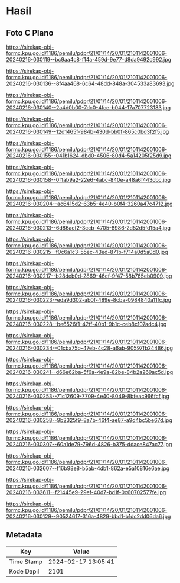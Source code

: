 # Hasil

## Foto C Plano

https://sirekap-obj-formc.kpu.go.id/1186/pemilu/pdpr/21/01/14/20/01/2101142001006-20240216-030119--bc9aa4c8-f14a-459d-9e77-d8da9492c992.jpg

https://sirekap-obj-formc.kpu.go.id/1186/pemilu/pdpr/21/01/14/20/01/2101142001006-20240216-030136--8f4aa468-6c64-48dd-848a-304533a83693.jpg

https://sirekap-obj-formc.kpu.go.id/1186/pemilu/pdpr/21/01/14/20/01/2101142001006-20240216-030140--2a4d0b00-7dc0-4fce-b044-17a707723183.jpg

https://sirekap-obj-formc.kpu.go.id/1186/pemilu/pdpr/21/01/14/20/01/2101142001006-20240216-030149--12d1465f-984b-430d-bb0f-865c0bd3f2f5.jpg

https://sirekap-obj-formc.kpu.go.id/1186/pemilu/pdpr/21/01/14/20/01/2101142001006-20240216-030155--041b1624-dbd0-4506-80d4-5a14205f25d9.jpg

https://sirekap-obj-formc.kpu.go.id/1186/pemilu/pdpr/21/01/14/20/01/2101142001006-20240216-030158--0f1ab9a2-22e6-4abc-840e-a48a6f443cbc.jpg

https://sirekap-obj-formc.kpu.go.id/1186/pemilu/pdpr/21/01/14/20/01/2101142001006-20240216-030204--ac6415d2-63b5-4e40-b0f4-3260a47c4712.jpg

https://sirekap-obj-formc.kpu.go.id/1186/pemilu/pdpr/21/01/14/20/01/2101142001006-20240216-030213--6d86acf2-3ccb-4705-8986-2d52d5fd15a4.jpg

https://sirekap-obj-formc.kpu.go.id/1186/pemilu/pdpr/21/01/14/20/01/2101142001006-20240216-030215--f0c6a1c3-55ec-43ed-871b-f714a0d5a0d0.jpg

https://sirekap-obj-formc.kpu.go.id/1186/pemilu/pdpr/21/01/14/20/01/2101142001006-20240216-030217--b28deb0d-2869-46cf-9f47-58b765eb0909.jpg

https://sirekap-obj-formc.kpu.go.id/1186/pemilu/pdpr/21/01/14/20/01/2101142001006-20240216-030223--eda9d302-ab0f-489e-8cba-0984840a11fc.jpg

https://sirekap-obj-formc.kpu.go.id/1186/pemilu/pdpr/21/01/14/20/01/2101142001006-20240216-030228--be6526f1-42ff-40b1-9b1c-ceb8c107adc4.jpg

https://sirekap-obj-formc.kpu.go.id/1186/pemilu/pdpr/21/01/14/20/01/2101142001006-20240216-030234--01cba75b-47eb-4c28-a6ab-90597fb24486.jpg

https://sirekap-obj-formc.kpu.go.id/1186/pemilu/pdpr/21/01/14/20/01/2101142001006-20240216-030241--d66e62ba-5f6a-4e9a-82be-84b2a269ac5d.jpg

https://sirekap-obj-formc.kpu.go.id/1186/pemilu/pdpr/21/01/14/20/01/2101142001006-20240216-030253--71c12609-7709-4e40-8049-8bfeac966fcf.jpg

https://sirekap-obj-formc.kpu.go.id/1186/pemilu/pdpr/21/01/14/20/01/2101142001006-20240216-030258--9b2325f9-8a7b-46f4-ae87-a9d4bc5be67d.jpg

https://sirekap-obj-formc.kpu.go.id/1186/pemilu/pdpr/21/01/14/20/01/2101142001006-20240216-030307--60a1de79-796d-4826-b375-ddace847ac77.jpg

https://sirekap-obj-formc.kpu.go.id/1186/pemilu/pdpr/21/01/14/20/01/2101142001006-20240216-032607--f16b98e8-b5ab-4db1-862a-e5a10816e6ae.jpg

https://sirekap-obj-formc.kpu.go.id/1186/pemilu/pdpr/21/01/14/20/01/2101142001006-20240216-032611--f21445e9-29ef-40d7-bd1f-0c60702577fe.jpg

https://sirekap-obj-formc.kpu.go.id/1186/pemilu/pdpr/21/01/14/20/01/2101142001006-20240216-030129--90524617-316a-4829-bbd1-b1dc2dd06da6.jpg


## Metadata

| Key        | Value               |
| ---------- | ------------------- |
| Time Stamp | 2024-02-17 13:05:41 |
| Kode Dapil | 2101                |



